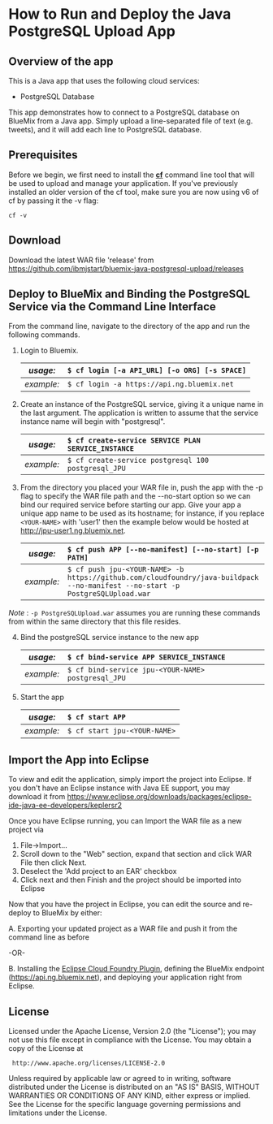 # How to Run and Deploy the Java PostgreSQL Upload App #

## Overview of the app ##

This is a Java app that uses the following cloud services:

- PostgreSQL Database

This app demonstrates how to connect to a PostgreSQL database on BlueMix from a Java app. 
Simply upload a line-separated file of text (e.g. tweets), and it will add each line to PostgreSQL database.

## Prerequisites ##

Before we begin, we first need to install the [**cf**](https://github.com/cloudfoundry/cli/releases) command line tool that will be used to upload and manage your application. If you've previously installed an older version of the cf tool, make sure you are now using v6 of cf by passing it the -v flag:

    cf -v
        
## Download ##

Download the latest WAR file 'release' from https://github.com/ibmjstart/bluemix-java-postgresql-upload/releases

## Deploy to BlueMix and Binding the PostgreSQL Service via the Command Line Interface ##

From the command line, navigate to the directory of the app and run the following commands.

1. Login to Bluemix.

   | *usage:*   | `$ cf login [-a API_URL] [-o ORG] [-s SPACE]`|
   |------------|:---------------------------------------------|
   | *example:* | `$ cf login -a https://api.ng.bluemix.net`   |

2. Create an instance of the PostgreSQL service, giving it a unique name in the last argument.  The application is written to assume that the service instance name will begin with "postgresql".

   | *usage:*   | `$ cf create-service SERVICE PLAN SERVICE_INSTANCE`|
   |------------|:---------------------------------------------------|
   | *example:* | `$ cf create-service postgresql 100 postgresql_JPU`|

3. From the directory you placed your WAR file in, push the app with the -p flag to specify the WAR file path and the --no-start option so we can bind our required service before starting our app.  Give your app a unique app name to be used as its hostname; for instance, if you replace `<YOUR-NAME>` with 'user1' then the example below would be hosted at http://jpu-user1.ng.bluemix.net.

   | *usage:*   | `$ cf push APP [--no-manifest] [--no-start] [-p PATH]`       |
   |------------|:----------------------------------------------------------------|
   | *example:* | `$ cf push jpu-<YOUR-NAME> -b https://github.com/cloudfoundry/java-buildpack --no-manifest --no-start -p PostgreSQLUpload.war`|

 *Note* : `-p PostgreSQLUpload.war` assumes you are running these commands from within the same directory that this file resides.

4. Bind the postgreSQL service instance to the new app

   | *usage:*   | `$ cf bind-service APP SERVICE_INSTANCE`|
   |------------|:----------------------------------------|
   | *example:* | `$ cf bind-service jpu-<YOUR-NAME> postgresql_JPU`|

5. Start the app

   | *usage:*   | `$ cf start APP`|
   |------------|:----------------|
   | *example:* | `$ cf start jpu-<YOUR-NAME>`|
   
## Import the App into Eclipse ##

To view and edit the application, simply import the project into Eclipse.  If you don't have an Eclipse instance with Java EE support, you may download it from https://www.eclipse.org/downloads/packages/eclipse-ide-java-ee-developers/keplersr2

Once you have Eclipse running, you can Import the WAR file as a new project via
  1. File->Import...
  2. Scroll down to the "Web" section, expand that section and click WAR File then click Next.
  3. Deselect the 'Add project to an EAR' checkbox
  4. Click next and then Finish and the project should be imported into Eclipse

Now that you have the project in Eclipse, you can edit the source and re-deploy to BlueMix by either:
  
  A.  Exporting your updated project as a WAR file and push it from the command line as before
  
 -OR- 
  
  B.  Installing the [Eclipse Cloud Foundry Plugin](https://marketplace.eclipse.org/content/cloud-foundry-integration-eclipse), defining the BlueMix endpoint (https://api.ng.bluemix.net), and deploying your application right from Eclipse.

## License ##
Licensed under the Apache License, Version 2.0 (the "License"); you may not use this file except in compliance with the License. You may obtain a copy of the License at

     http://www.apache.org/licenses/LICENSE-2.0

Unless required by applicable law or agreed to in writing, software distributed under the License is distributed on an "AS IS" BASIS, WITHOUT WARRANTIES OR CONDITIONS OF ANY KIND, either express or implied. See the License for the specific language governing permissions and limitations under the License.
